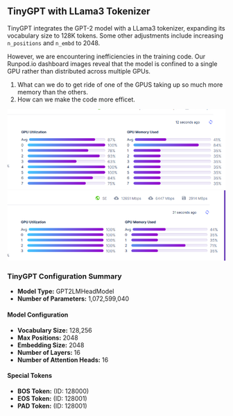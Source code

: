 ## TinyGPT with LLama3 Tokenizer

TinyGPT integrates the GPT-2 model with a LLama3 tokenizer, expanding its vocabulary size to 128K tokens. Some other adjustments include increasing `n_positions` and `n_embd` to 2048.

However, we are encountering inefficiencies in the training code. Our Runpod.io dashboard images reveal that the model is confined to a single GPU rather than distributed across multiple GPUs.

1) What can we do to get ride of one of the GPUS taking up so much more memory than the others.
2) How can we make the code more efficet.

![8 A40](https://raw.githubusercontent.com/dustinwloring1988/TinyGPT/main/dash-of%208%20A40.png)
![4 A40](https://github.com/dustinwloring1988/TinyGPT/blob/main/dash.png)


### TinyGPT Configuration Summary
- **Model Type:** GPT2LMHeadModel
- **Number of Parameters:** 1,072,599,040

#### Model Configuration
- **Vocabulary Size:** 128,256
- **Max Positions:** 2048
- **Embedding Size:** 2048
- **Number of Layers:** 16
- **Number of Attention Heads:** 16

#### Special Tokens
- **BOS Token:** (ID: 128000)
- **EOS Token:** (ID: 128001)
- **PAD Token:** (ID: 128001)
